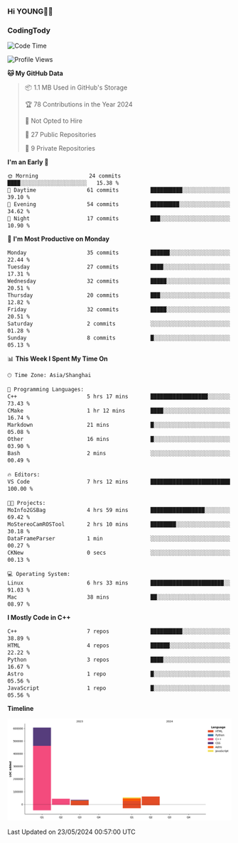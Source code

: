 <!--
**IHKYoung/IHKYoung** is a ✨ _special_ ✨ repository because its `README.md` (this file) appears on your GitHub profile.

Here are some ideas to get you started:

- 🔭 I’m currently working on ...
- 🌱 I’m currently learning ...
- 👯 I’m looking to collaborate on ...
- 🤔 I’m looking for help with ...
- 💬 Ask me about ...
- 📫 How to reach me: ...
- 😄 Pronouns: ...
- ⚡ Fun fact: ...
-->

### Hi YOUNG👋🏻


### CodingTody
<!--START_SECTION:waka-->
![Code Time](http://img.shields.io/badge/Code%20Time-41%20hrs%2037%20mins-blue)

![Profile Views](http://img.shields.io/badge/Profile%20Views-6-blue)

**🐱 My GitHub Data** 

> 📦 1.1 MB Used in GitHub's Storage 
 > 
> 🏆 78 Contributions in the Year 2024
 > 
> 🚫 Not Opted to Hire
 > 
> 📜 27 Public Repositories 
 > 
> 🔑 9 Private Repositories 
 > 
**I'm an Early 🐤** 

```text
🌞 Morning                24 commits          ████░░░░░░░░░░░░░░░░░░░░░   15.38 % 
🌆 Daytime                61 commits          ██████████░░░░░░░░░░░░░░░   39.10 % 
🌃 Evening                54 commits          █████████░░░░░░░░░░░░░░░░   34.62 % 
🌙 Night                  17 commits          ███░░░░░░░░░░░░░░░░░░░░░░   10.90 % 
```
📅 **I'm Most Productive on Monday** 

```text
Monday                   35 commits          ██████░░░░░░░░░░░░░░░░░░░   22.44 % 
Tuesday                  27 commits          ████░░░░░░░░░░░░░░░░░░░░░   17.31 % 
Wednesday                32 commits          █████░░░░░░░░░░░░░░░░░░░░   20.51 % 
Thursday                 20 commits          ███░░░░░░░░░░░░░░░░░░░░░░   12.82 % 
Friday                   32 commits          █████░░░░░░░░░░░░░░░░░░░░   20.51 % 
Saturday                 2 commits           ░░░░░░░░░░░░░░░░░░░░░░░░░   01.28 % 
Sunday                   8 commits           █░░░░░░░░░░░░░░░░░░░░░░░░   05.13 % 
```


📊 **This Week I Spent My Time On** 

```text
🕑︎ Time Zone: Asia/Shanghai

💬 Programming Languages: 
C++                      5 hrs 17 mins       ██████████████████░░░░░░░   73.43 % 
CMake                    1 hr 12 mins        ████░░░░░░░░░░░░░░░░░░░░░   16.74 % 
Markdown                 21 mins             █░░░░░░░░░░░░░░░░░░░░░░░░   05.08 % 
Other                    16 mins             █░░░░░░░░░░░░░░░░░░░░░░░░   03.90 % 
Bash                     2 mins              ░░░░░░░░░░░░░░░░░░░░░░░░░   00.49 % 

🔥 Editors: 
VS Code                  7 hrs 12 mins       █████████████████████████   100.00 % 

🐱‍💻 Projects: 
MoInfo2GSBag             4 hrs 59 mins       █████████████████░░░░░░░░   69.42 % 
MoStereoCamROSTool       2 hrs 10 mins       ████████░░░░░░░░░░░░░░░░░   30.18 % 
DataFrameParser          1 min               ░░░░░░░░░░░░░░░░░░░░░░░░░   00.27 % 
CKNew                    0 secs              ░░░░░░░░░░░░░░░░░░░░░░░░░   00.13 % 

💻 Operating System: 
Linux                    6 hrs 33 mins       ███████████████████████░░   91.03 % 
Mac                      38 mins             ██░░░░░░░░░░░░░░░░░░░░░░░   08.97 % 
```

**I Mostly Code in C++** 

```text
C++                      7 repos             ██████████░░░░░░░░░░░░░░░   38.89 % 
HTML                     4 repos             ██████░░░░░░░░░░░░░░░░░░░   22.22 % 
Python                   3 repos             ████░░░░░░░░░░░░░░░░░░░░░   16.67 % 
Astro                    1 repo              █░░░░░░░░░░░░░░░░░░░░░░░░   05.56 % 
JavaScript               1 repo              █░░░░░░░░░░░░░░░░░░░░░░░░   05.56 % 
```



**Timeline**

![Lines of Code chart](https://raw.githubusercontent.com/IHKYoung/IHKYoung/baseline/assets/bar_graph.png)


 Last Updated on 23/05/2024 00:57:00 UTC
<!--END_SECTION:waka-->
